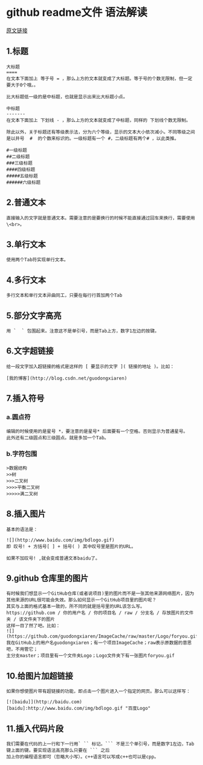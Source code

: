 # github readme文件 语法解读

  [原文链接](https://www.cnblogs.com/xinmengwuheng/p/5794899.html)
## 1.标题
    大标题
    ====
    在文本下面加上 等于号 = ，那么上方的文本就变成了大标题。等于号的个数无限制，但一定要大于0个哦。。

    比大标题低一级的是中标题，也就是显示出来比大标题小点。

    中标题
    -------
    在文本下面加上 下划线 - ，那么上方的文本就变成了中标题，同样的 下划线个数无限制。

    除此以外，关于标题还有等级表示法，分为六个等级，显示的文本大小依次减小。不同等级之间是以井号  #  的个数来标识的。一级标题有一个 #，二级标题有两个# ，以此类推。 

    #一级标题
    ##二级标题
    ###三级标题
    ####四级标题
    #####五级标题
    ######六级标题
    
## 2.普通文本
    直接输入的文字就是普通文本。需要注意的是要换行的时候不能直接通过回车来换行，需要使用\<br>。
    
## 3.单行文本
    使用两个Tab符实现单行文本。
    
## 4.多行文本
    多行文本和单行文本异曲同工，只要在每行行首加两个Tab

## 5.部分文字高亮
    用 `  ` 包围起来。注意这不是单引号，而是Tab上方，数字1左边的按键。
    
## 6.文字超链接
    给一段文字加入超链接的格式是这样的 [ 要显示的文字 ]( 链接的地址 )。比如：

    [我的博客](http://blog.csdn.net/guodongxiaren)
    
## 7.插入符号
### a.圆点符
    编辑的时候使用的是星号 *，要注意的是星号* 后面要有一个空格。否则显示为普通星号。
    此外还有二级圆点和三级圆点。就是多加一个Tab。
### b.字符包围
    >数据结构
    >>树
    >>>二叉树
    >>>>平衡二叉树
    >>>>>满二叉树
    
## 8.插入图片
    基本的语法是：

    ![](http://www.baidu.com/img/bdlogo.gif)
    即 叹号! + 方括号[ ] + 括号( ) 其中叹号里是图片的URL。

    如果不加叹号! ,就会变成普通文本baidu了。 
    
## 9.github 仓库里的图片
    有时候我们想显示一个GitHub仓库(或者说项目)里的图片而不是一张其他来源网络图片，因为其他来源的URL很可能会失效。那么如何显示一个GitHub项目里的图片呢？
    其实与上面的格式基本一致的，所不同的就是括号里的URL该怎么写。
    https://github.com / 你的用户名 / 你的项目名 / raw / 分支名 / 存放图片的文件夹 / 该文件夹下的图片
    这样一目了然了吧。比如：
    ![](https://github.com/guodongxiaren/ImageCache/raw/master/Logo/foryou.gif)
    我在GitHub上的用户名guodongxiaren；有一个项目ImageCache；raw表示原数据的意思吧，不用管它；
    主分支master；项目里有一个文件夹Logo；Logo文件夹下有一张图片foryou.gif 
    
## 10.给图片加超链接
    如果你想使图片带有超链接的功能，即点击一个图片进入一个指定的网页。那么可以这样写：

    [![baidu]](http://baidu.com)
    [baidu]:http://www.baidu.com/img/bdlogo.gif "百度Logo"
    
## 11.插入代码片段
    我们需要在代码的上一行和下一行用` `` 标记。``` 不是三个单引号，而是数字1左边，Tab键上面的键。要实现语法高亮那么只要在 ``` 之后
    加上你的编程语言即可（忽略大小写）。c++语言可以写成c++也可以是cpp。
